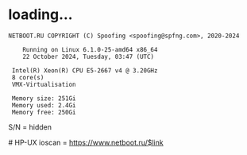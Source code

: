 # loading...
```
NETBOOT.RU COPYRIGHT (C) Spoofing <spoofing@spfng.com>, 2020-2024

	Running on Linux 6.1.0-25-amd64 x86_64
	22 October 2024, Tuesday, 03:47 (UTC)

 Intel(R) Xeon(R) CPU E5-2667 v4 @ 3.20GHz
 8 core(s)
 VMX-Virtualisation

 Memory size: 251Gi
 Memory used: 2.4Gi
 Memory free: 250Gi
```
S/N = hidden

\# HP-UX ioscan = https://www.netboot.ru/$link
